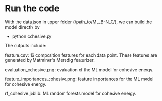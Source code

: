 # Run the code

With the data.json in upper folder (/path_to/ML_B-N_O/), we can build the model directly by
  - python cohesive.py

The outputs include:

  feature.csv: 16 composition features for each data point. These features are generated by Matminer's Meredig featurizer.
  
  evaluation_cohesive.png: evaluation of the ML model for cohesive energy.
  
  feature_importances_cohesive.png: feature importances for the ML model for cohesive energy.
  
  rf_cohesive.joblib: ML random forests model for cohesive energy.
